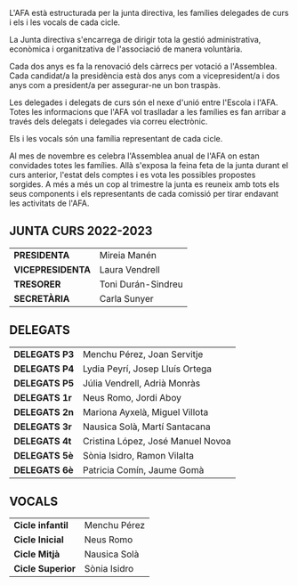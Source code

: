L'AFA està estructurada per la junta directiva, les famílies delegades de curs i els i les vocals de cada cicle. 

La Junta directiva s'encarrega de dirigir tota la gestió administrativa, econòmica i organitzativa de l'associació de manera voluntària. 

Cada dos anys es fa la renovació dels càrrecs per votació a l'Assemblea. Cada candidat/a la presidència està dos anys com a vicepresident/a i dos anys com a president/a per assegurar-ne un bon traspàs. 

Les delegades i delegats de curs són el nexe d'unió entre l'Escola i l'AFA. Totes les informacions que l'AFA vol traslladar a les famílies es fan arribar a través dels delegats i delegades via correu electrònic.

Els i les vocals són una família representant de cada cicle.

Al mes de novembre es celebra l'Assemblea anual de l'AFA on estan convidades totes les famílies. Allà s'exposa la feina feta de la junta durant el curs anterior, l'estat dels comptes i es vota les possibles propostes sorgides. A més a més un cop al trimestre la junta es reuneix amb tots els seus components i els representants de cada comissió per tirar endavant les activitats de l'AFA.


## JUNTA CURS 2022-2023
|   |   |
|--------------------|------------------------|
| __PRESIDENTA__     | Mireia Manén           |
| __VICEPRESIDENTA__ | Laura Vendrell         |
| __TRESORER__       | Toni Durán-Sindreu     |
| __SECRETÀRIA__     | Carla Sunyer           |                     
	
## DELEGATS

|   |   |
|--------------------|---------------------------------------|
| __DELEGATS P3__    | Menchu Pérez, Joan Servitje           |
| __DELEGATS P4__    | Lydia Peyrí, Josep Lluís Ortega       |
| __DELEGATS P5__    | Júlia Vendrell, Adrià Monràs          |
| __DELEGATS 1r__    | Neus Romo, Jordi Aboy                 |                     
| __DELEGATS 2n__    | Mariona Ayxelà, Miguel Villota        |                     
| __DELEGATS 3r__    | Nausica Solà, Martí Santacana         |
| __DELEGATS 4t__    | Cristina López, José Manuel Novoa     |
| __DELEGATS 5è__    | Sònia Isidro, Ramon Vilalta           |
| __DELEGATS 6è__    | Patricia Comín, Jaume Gomà            |

 
## VOCALS

|   |   |
|--------------------|---------------|
| __Cicle infantil__ | Menchu Pérez  |
| __Cicle Inicial__  | Neus Romo     |       
| __Cicle Mitjà__    | Nausica Solà  |
| __Cicle Superior__ | Sònia Isidro  |